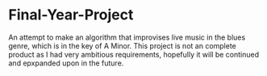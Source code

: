 # Final-Year-Project

An attempt to make an algorithm that improvises live music in the blues genre, which is in the key of A Minor.
This project is not an complete product as I had very ambitious requirements, hopefully it will be continued and epxpanded upon in the future.
